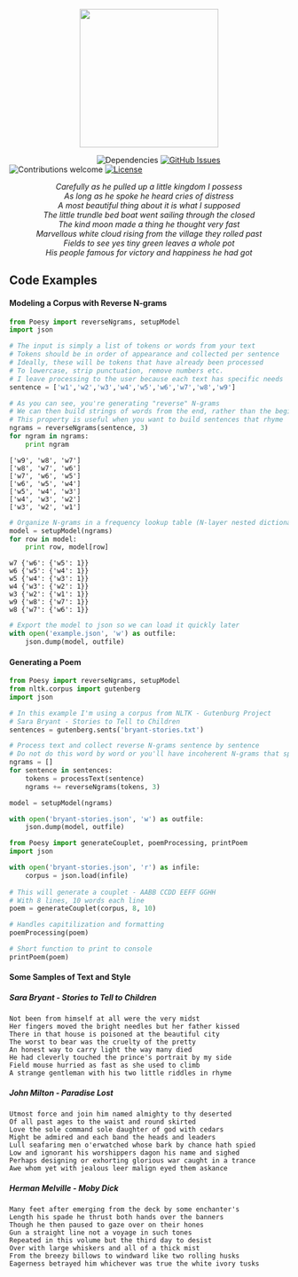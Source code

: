<p align="center"><img src="https://raw.githubusercontent.com/anfederico/Poesy/master/media/Poesy.png" width=250px></p>


&nbsp;&nbsp;&nbsp;&nbsp;&nbsp;&nbsp;&nbsp;&nbsp;&nbsp;&nbsp;&nbsp;&nbsp;&nbsp;&nbsp;&nbsp;&nbsp;&nbsp;&nbsp;&nbsp;
&nbsp;&nbsp;&nbsp;&nbsp;&nbsp;&nbsp;&nbsp;&nbsp;&nbsp;&nbsp;&nbsp;&nbsp;&nbsp;&nbsp;&nbsp;&nbsp;&nbsp;&nbsp;&nbsp;
![Dependencies](https://img.shields.io/badge/dependencies-up%20to%20date-brightgreen.svg)
[![GitHub Issues](https://img.shields.io/github/issues/anfederico/Poesy.svg)](https://github.com/anfederico/poesy/issues)
![Contributions welcome](https://img.shields.io/badge/contributions-welcome-brightgreen.svg)
[![License](https://img.shields.io/badge/license-MIT%20License-brightgreen.svg)](https://opensource.org/licenses/MIT)


<p align="center">
<i>
Carefully as he pulled up a little kingdom I possess<br>
As long as he spoke he heard cries of distress<br>
A most beautiful thing about it is what I supposed<br>
The little trundle bed boat went sailing through the closed<br>
The kind moon made a thing he thought very fast<br>
Marvellous white cloud rising from the village they rolled past<br>
Fields to see yes tiny green leaves a whole pot<br>
His people famous for victory and happiness he had got<br>
</i>
</p>

## Code Examples

#### Modeling a Corpus with Reverse N-grams

```python
from Poesy import reverseNgrams, setupModel
import json

# The input is simply a list of tokens or words from your text
# Tokens should be in order of appearance and collected per sentence
# Ideally, these will be tokens that have already been processed
# To lowercase, strip punctuation, remove numbers etc.
# I leave processing to the user because each text has specific needs 
sentence = ['w1','w2','w3','w4','w5','w6','w7','w8','w9']

# As you can see, you're generating "reverse" N-grams
# We can then build strings of words from the end, rather than the beginning
# This property is useful when you want to build sentences that rhyme
ngrams = reverseNgrams(sentence, 3)
for ngram in ngrams:
    print ngram
```

```text
['w9', 'w8', 'w7']
['w8', 'w7', 'w6']
['w7', 'w6', 'w5']
['w6', 'w5', 'w4']
['w5', 'w4', 'w3']
['w4', 'w3', 'w2']
['w3', 'w2', 'w1']
```

```python
# Organize N-grams in a frequency lookup table (N-layer nested dictionaries)
model = setupModel(ngrams)
for row in model:
    print row, model[row]
```

```text
w7 {'w6': {'w5': 1}}
w6 {'w5': {'w4': 1}}
w5 {'w4': {'w3': 1}}
w4 {'w3': {'w2': 1}}
w3 {'w2': {'w1': 1}}
w9 {'w8': {'w7': 1}}
w8 {'w7': {'w6': 1}}
```

```python
# Export the model to json so we can load it quickly later    
with open('example.json', 'w') as outfile:
    json.dump(model, outfile)
```

#### Generating a Poem
```python
from Poesy import reverseNgrams, setupModel
from nltk.corpus import gutenberg
import json

# In this example I'm using a corpus from NLTK - Gutenburg Project
# Sara Bryant - Stories to Tell to Children
sentences = gutenberg.sents('bryant-stories.txt') 

# Process text and collect reverse N-grams sentence by sentence
# Do not do this word by word or you'll have incoherent N-grams that span sentences
ngrams = []
for sentence in sentences:
    tokens = processText(sentence)
    ngrams += reverseNgrams(tokens, 3)

model = setupModel(ngrams)

with open('bryant-stories.json', 'w') as outfile:
    json.dump(model, outfile)

```

```python
from Poesy import generateCouplet, poemProcessing, printPoem
import json

with open('bryant-stories.json', 'r') as infile:    
    corpus = json.load(infile)
  
# This will generate a couplet - AABB CCDD EEFF GGHH
# With 8 lines, 10 words each line
poem = generateCouplet(corpus, 8, 10)

# Handles capitilization and formatting
poemProcessing(poem) 

# Short function to print to console
printPoem(poem)
```

#### Some Samples of Text and Style
##### Sara Bryant - Stories to Tell to Children
```text
Not been from himself at all were the very midst
Her fingers moved the bright needles but her father kissed
There in that house is poisoned at the beautiful city
The worst to bear was the cruelty of the pretty
An honest way to carry light the way many died
He had cleverly touched the prince's portrait by my side
Field mouse hurried as fast as she used to climb
A strange gentleman with his two little riddles in rhyme
```
##### John Milton - Paradise Lost
```
Utmost force and join him named almighty to thy deserted
Of all past ages to the waist and round skirted
Love the sole command sole daughter of god with cedars
Might be admired and each band the heads and leaders
Lull seafaring men o'erwatched whose bark by chance hath spied
Low and ignorant his worshippers dagon his name and sighed
Perhaps designing or exhorting glorious war caught in a trance
Awe whom yet with jealous leer malign eyed them askance
```
##### Herman Melville - Moby Dick
```
Many feet after emerging from the deck by some enchanter's
Length his spade he thrust both hands over the banners
Though he then paused to gaze over on their hones
Gun a straight line not a voyage in such tones
Repeated in this volume but the third day to desist
Over with large whiskers and all of a thick mist
From the breezy billows to windward like two rolling husks
Eagerness betrayed him whichever was true the white ivory tusks
```
